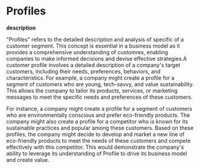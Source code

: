 # Profiles

**description**

"Profiles" refers to the detailed description and analysis of specific of a customer segment. This concept is essential in a business model as it provides a comprehensive understanding of customres, enabling companies to make informed decisions and devise effective strategies.A customer profile involves a detailed description of a company's target customers, including their needs, preferences, behaviors, and characteristics. For example, a company might create a profile for a segment of customers who are young, tech-savvy, and value sustainability. This allows the company to tailor its products, services, or marketing messages to meet the specific needs and preferences of these customers.

For instance, a company might create a profile for a segment of customers who are environmentally conscious and prefer eco-friendly products. The company might also create a profile for a competitor who is known for its sustainable practices and popular among these customers. Based on these profiles, the company might decide to develop and market a new line of eco-friendly products to meet the needs of these customers and compete effectively with this competitor. This would demonstrate the company's ability to leverage its understanding of Profile to drive its business model and create value.